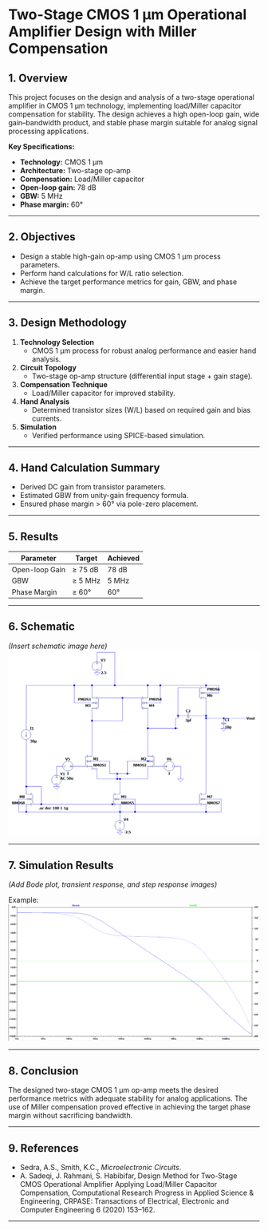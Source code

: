 # Two-Stage CMOS 1 µm Operational Amplifier Design with Miller Compensation

## 1. Overview
This project focuses on the design and analysis of a two-stage operational amplifier in CMOS 1 µm technology, implementing load/Miller capacitor compensation for stability. The design achieves a high open-loop gain, wide gain–bandwidth product, and stable phase margin suitable for analog signal processing applications.

**Key Specifications:**
- **Technology:** CMOS 1 µm
- **Architecture:** Two-stage op-amp
- **Compensation:** Load/Miller capacitor
- **Open-loop gain:** 78 dB
- **GBW:** 5 MHz
- **Phase margin:** 60°

---

## 2. Objectives
- Design a stable high-gain op-amp using CMOS 1 µm process parameters.
- Perform hand calculations for W/L ratio selection.
- Achieve the target performance metrics for gain, GBW, and phase margin.

---

## 3. Design Methodology
1. **Technology Selection**
   - CMOS 1 µm process for robust analog performance and easier hand analysis.
2. **Circuit Topology**
   - Two-stage op-amp structure (differential input stage + gain stage).
3. **Compensation Technique**
   - Load/Miller capacitor for improved stability.
4. **Hand Analysis**
   - Determined transistor sizes (W/L) based on required gain and bias currents.
5. **Simulation**
   - Verified performance using SPICE-based simulation.

---

## 4. Hand Calculation Summary
- Derived DC gain from transistor parameters.
- Estimated GBW from unity-gain frequency formula.
- Ensured phase margin > 60° via pole-zero placement.

---

## 5. Results
| Parameter        | Target   | Achieved |
|------------------|----------|----------|
| Open-loop Gain   | ≥ 75 dB  | 78 dB    |
| GBW              | ≥ 5 MHz  | 5 MHz    |
| Phase Margin     | ≥ 60°    | 60°      |

---

## 6. Schematic
*(Insert schematic image here)*  
![Op-Amp Schematic](./images/schematic.png)

---

## 7. Simulation Results
*(Add Bode plot, transient response, and step response images)*  

Example:  
![Bode Plot](./images/bode.plot.png)  


---

## 8. Conclusion
The designed two-stage CMOS 1 µm op-amp meets the desired performance metrics with adequate stability for analog applications. The use of Miller compensation proved effective in achieving the target phase margin without sacrificing bandwidth.

---

## 9. References
- Sedra, A.S., Smith, K.C., *Microelectronic Circuits*.
- A. Sadeqi, J. Rahmani, S. Habibifar, Design Method for Two-Stage CMOS Operational Amplifier Applying 
Load/Miller Capacitor Compensation, Computational Research Progress in Applied Science & Engineering, CRPASE: Transactions of 
Electrical, Electronic and Computer Engineering 6 (2020) 153–162.

---

